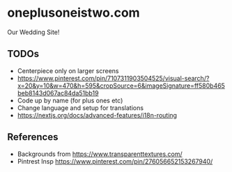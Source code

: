 # oneplusoneistwo.com
Our Wedding Site!

## TODOs
- Centerpiece only on larger screens
- https://www.pinterest.com/pin/7107311903504525/visual-search/?x=20&y=10&w=470&h=595&cropSource=6&imageSignature=ff580b465beb8143d067ac84da51bb19
- Code up by name (for plus ones etc)
- Change language and setup for translations
- https://nextjs.org/docs/advanced-features/i18n-routing


## References
- Backgrounds from https://www.transparenttextures.com/
- Pintrest Insp https://www.pinterest.com/pin/276056652153267940/
